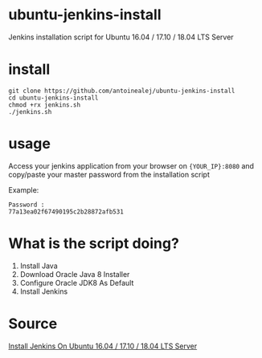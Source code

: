 # ubuntu-jenkins-install
Jenkins installation script for Ubuntu 16.04 / 17.10 / 18.04 LTS Server

# install
```
git clone https://github.com/antoinealej/ubuntu-jenkins-install
cd ubuntu-jenkins-install
chmod +rx jenkins.sh
./jenkins.sh
```

# usage
Access your jenkins application from your browser on `{YOUR_IP}:8080` and copy/paste your master password from the installation script

Example:
```
Password : 
77a13ea02f67490195c2b28872afb531
```

# What is the script doing?
1. Install Java
2. Download Oracle Java 8 Installer
3. Configure Oracle JDK8 As Default
4. Install Jenkins

# Source
[Install Jenkins On Ubuntu 16.04 / 17.10 / 18.04 LTS Server](https://websiteforstudents.com/install-jenkins-on-ubuntu-16-04-17-10-18-04-lts-server/ "websiteforstudents.com")
